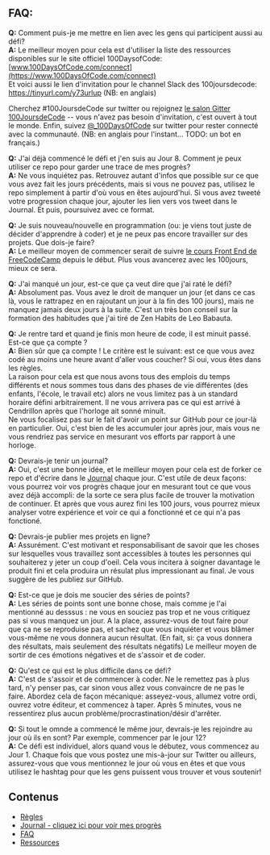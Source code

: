 ## FAQ:

**Q:** Comment puis-je me mettre en lien avec les gens qui participent aussi au défi?  
**A:** Le meilleur moyen pour cela est d'utiliser la liste des ressources disponibles sur le site officiel 100DaysofCode:   [www.100DaysOfCode.com/connect](https://www.100DaysOfCode.com/connect)  
Et voici aussi le lien d'invitation pour le channel Slack des 100joursdecode: https://tinyurl.com/y73urlup (NB: en anglais)
  
Cherchez #100JoursdeCode sur twitter ou rejoignez [le salon Gitter 100JoursdeCode](https://gitter.im/Kallaway/100DaysOfCode) -- vous n'avez pas besoin d'invitation, c'est ouvert à tout le monde. Enfin, suivez [@_100DaysOfCode](https://twitter.com/_100DaysOfCode) sur twitter pour rester connecté avec la communauté. (NB: en anglais pour l'instant... TODO: un bot en français.)

**Q:** J'ai déjà commencé le défi et j'en suis au Jour 8. Comment je peux utiliser ce repo pour garder une trace de mes progrès?  
**A:** Ne vous inquiétez pas. Retrouvez autant d'infos que possible sur ce que vous avez fait les jours précédents, mais si vous ne pouvez pas, utilisez le repo simplement à partir d'où vous en êtes aujourd'hui. Si vous avez tweeté votre progression chaque jour, ajouter les lien vers vos tweet dans le Journal. Et puis, poursuivez avec ce format.  

**Q:** Je suis nouveau/nouvelle en programmation (ou: je viens tout juste de décider d'apprendre à coder) et je ne peux pas encore travailler sur des projets. Que dois-je faire?  
**A:** Le meilleur moyen de commencer serait de suivre [le cours Front End de FreeCodeCamp](https://www.freecodecamp.com/) depuis le début. Plus vous avancerez avec les 100jours, mieux ce sera.

**Q:** J'ai manqué un jour, est-ce que ça veut dire que j'ai raté le défi?  
**A:** Absolument pas. Vous avez le droit de manquer un jour (et dans ce cas là, vous le rattrapez en en rajoutant un jour à la fin des 100 jours), mais ne manquez jamais deux jours à la suite. C'est un très bon conseil sur la formation des habitudes que j'ai tiré de Zen Habits de Leo Babauta.

**Q:** Je rentre tard et quand je finis mon heure de code, il est minuit passé. Est-ce que ça compte ?  
**A:** Bien sûr que ça compte ! Le critère est le suivant: est ce que vous avez codé au moins une heure avant d'aller vous coucher? Si oui, vous êtes dans les règles.  
La raison pour cela est que nous avons tous des emplois du temps différents et nous sommes tous dans des phases de vie différentes (des enfants, l'école, le travail etc) alors ne vous limitez pas à un standard horaire défini arbitrairement. Il ne vous arrivera pas ce qui est arrivé à Cendrillon après que l'horloge ait sonné minuit.  
Ne vous focalisez pas sur le fait d'avoir un point sur GitHub pour ce jour-là en particulier. Oui, c'est bien de les accumuler jour après jour, mais vous ne vous rendriez pas service en mesurant vos efforts par rapport à une horloge.  

**Q:** Devrais-je tenir un journal?  
**A:** Oui, c'est une bonne idée, et le meilleur moyen pour cela est de forker ce repo et d'écrire dans le [Journal](journal.md) chaque jour. C'est utile de deux façons: vous pourrez voir vos progrès chaque jour en mesurant tout ce que vous avez déjà accompli: de la sorte ce sera plus facile de trouver la motivation de continuer. Et après que vous aurez fini les 100 jours, vous pourrez mieux analyser votre expérience et voir ce qui a fonctionné et ce qui n'a pas fonctioné.

**Q:** Devrais-je publier mes projets en ligne?  
**A:** Assurément. C'est motivant et responsabilisant de savoir que les choses sur lesquelles vous travaillez sont accessibles à toutes les personnes qui souhaiterez y jeter un coup d'oeil. Cela vous incitera à soigner davantage le produit fini et cela produira un résulat plus impressionant au final. Je vous suggère de les publiez sur GitHub.

**Q:** Est-ce que je dois me soucier des séries de points?  
**A:** Les séries de points sont une bonne chose, mais comme je l'ai mentionné au desssus : ne vous en souciez pas trop et ne vous critiquez pas si vous manquez un jour. A la place, assurez-vous de tout faire pour que ça ne se reproduise pas, et sachez que vous inquiéter et vous blâmer vous-même ne vous donnera aucun résultat. (En fait, si: ça vous donnera des résultats, mais seulement des résultats négatifs) Le meilleur moyen de sortir de ces émotions négatives et de s'assoir et de coder.

**Q:** Qu'est ce qui est le plus difficile dans ce défi?  
**A:** C'est de s'assoir et de commencer à coder. Ne le remettez pas à plus tard, n'y penser pas, car sinon vous allez vous convaincre de ne pas le faire. Abordez cela de façon mécanique: asseyez-vous, allumez votre ordi, ouvrez votre éditeur, et commencez à taper. Après 5 minutes, vous ne ressentirez plus aucun problème/procrastination/désir d'arrêter.

**Q:** Si tout le omnde a commencé le même jour, devrais-je les rejoindre au jour où ils en sont? Par exemple, commencer par le jour 12?  
**A:** Ce défi est individuel, alors quand vous le débutez, vous commencez au Jour 1. Chaque fois que vous postez une mis-à-jour sur Twitter ou ailleurs, assurez-vous que vous mentionnez le jour où vous en êtes et que vous utilisez le hashtag pour que les gens puissent vous trouver et vous soutenir!  



## Contenus
* [Règles](regles.md)
* [Journal - cliquez ici pour voir mes progrès](journal.md)
* [FAQ](FAQ-fr.md)
* [Ressources](ressources.md)
